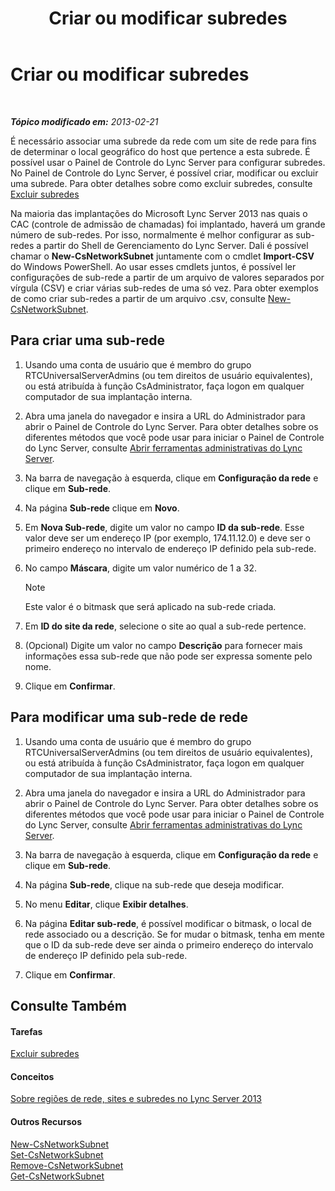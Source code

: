 ﻿---
title: Criar ou modificar subredes
TOCTitle: Criar ou modificar subredes
ms:assetid: 1ba8c4e3-fbc7-4758-88ac-d651fef17bed
ms:mtpsurl: https://technet.microsoft.com/pt-br/library/Gg520957(v=OCS.15)
ms:contentKeyID: 49306047
ms.date: 05/19/2016
mtps_version: v=OCS.15
ms.translationtype: HT
---

# Criar ou modificar subredes

 

_**Tópico modificado em:** 2013-02-21_

É necessário associar uma subrede da rede com um site de rede para fins de determinar o local geográfico do host que pertence a esta subrede. É possível usar o Painel de Controle do Lync Server para configurar subredes. No Painel de Controle do Lync Server, é possível criar, modificar ou excluir uma subrede. Para obter detalhes sobre como excluir subredes, consulte [Excluir subredes](lync-server-2013-deleting-network-subnets.md)

Na maioria das implantações do Microsoft Lync Server 2013 nas quais o CAC (controle de admissão de chamadas) foi implantado, haverá um grande número de sub-redes. Por isso, normalmente é melhor configurar as sub-redes a partir do Shell de Gerenciamento do Lync Server. Dali é possível chamar o **New-CsNetworkSubnet** juntamente com o cmdlet **Import-CSV** do Windows PowerShell. Ao usar esses cmdlets juntos, é possível ler configurações de sub-rede a partir de um arquivo de valores separados por vírgula (CSV) e criar várias sub-redes de uma só vez. Para obter exemplos de como criar sub-redes a partir de um arquivo .csv, consulte [New-CsNetworkSubnet](https://docs.microsoft.com/en-us/powershell/module/skype/New-CsNetworkSubnet).

## Para criar uma sub-rede

1.  Usando uma conta de usuário que é membro do grupo RTCUniversalServerAdmins (ou tem direitos de usuário equivalentes), ou está atribuída à função CsAdministrator, faça logon em qualquer computador de sua implantação interna.

2.  Abra uma janela do navegador e insira a URL do Administrador para abrir o Painel de Controle do Lync Server. Para obter detalhes sobre os diferentes métodos que você pode usar para iniciar o Painel de Controle do Lync Server, consulte [Abrir ferramentas administrativas do Lync Server](lync-server-2013-open-lync-server-administrative-tools.md).

3.  Na barra de navegação à esquerda, clique em **Configuração da rede** e clique em **Sub-rede**.

4.  Na página **Sub-rede** clique em **Novo**.

5.  Em **Nova Sub-rede**, digite um valor no campo **ID da sub-rede**. Esse valor deve ser um endereço IP (por exemplo, 174.11.12.0) e deve ser o primeiro endereço no intervalo de endereço IP definido pela sub-rede.

6.  No campo **Máscara**, digite um valor numérico de 1 a 32.
    
    > [!note]  
    > Este valor é o bitmask que será aplicado na sub-rede criada.

7.  Em **ID do site da rede**, selecione o site ao qual a sub-rede pertence.

8.  (Opcional) Digite um valor no campo **Descrição** para fornecer mais informações essa sub-rede que não pode ser expressa somente pelo nome.

9.  Clique em **Confirmar**.

## Para modificar uma sub-rede de rede

1.  Usando uma conta de usuário que é membro do grupo RTCUniversalServerAdmins (ou tem direitos de usuário equivalentes), ou está atribuída à função CsAdministrator, faça logon em qualquer computador de sua implantação interna.

2.  Abra uma janela do navegador e insira a URL do Administrador para abrir o Painel de Controle do Lync Server. Para obter detalhes sobre os diferentes métodos que você pode usar para iniciar o Painel de Controle do Lync Server, consulte [Abrir ferramentas administrativas do Lync Server](lync-server-2013-open-lync-server-administrative-tools.md).

3.  Na barra de navegação à esquerda, clique em **Configuração da rede** e clique em **Sub-rede**.

4.  Na página **Sub-rede**, clique na sub-rede que deseja modificar.

5.  No menu **Editar**, clique **Exibir detalhes**.

6.  Na página **Editar sub-rede**, é possível modificar o bitmask, o local de rede associado ou a descrição. Se for mudar o bitmask, tenha em mente que o ID da sub-rede deve ser ainda o primeiro endereço do intervalo de endereço IP definido pela sub-rede.

7.  Clique em **Confirmar**.

## Consulte Também

#### Tarefas

[Excluir subredes](lync-server-2013-deleting-network-subnets.md)  

#### Conceitos

[Sobre regiões de rede, sites e subredes no Lync Server 2013](lync-server-2013-about-network-regions-sites-and-subnets.md)  

#### Outros Recursos

[New-CsNetworkSubnet](https://docs.microsoft.com/en-us/powershell/module/skype/New-CsNetworkSubnet)  
[Set-CsNetworkSubnet](https://docs.microsoft.com/en-us/powershell/module/skype/Set-CsNetworkSubnet)  
[Remove-CsNetworkSubnet](https://docs.microsoft.com/en-us/powershell/module/skype/Remove-CsNetworkSubnet)  
[Get-CsNetworkSubnet](https://docs.microsoft.com/en-us/powershell/module/skype/Get-CsNetworkSubnet)

